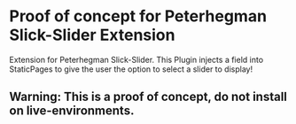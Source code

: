 # Proof of concept for Peterhegman Slick-Slider Extension
Extension for Peterhegman Slick-Slider. This Plugin injects a field into StaticPages to give the user the option to select a slider to display!

## Warning: This is a proof of concept, do not install on live-environments.
